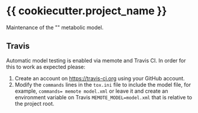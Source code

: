 # {{ cookiecutter.project_name }}

Maintenance of the "" metabolic model.

## Travis

Automatic model testing is enabled via memote and Travis CI. In order for this
to work as expected please:

1. Create an account on https://travis-ci.org using your GitHub account.
2. Modify the `commands` lines in the `tox.ini` file to include the model file,
   for example, `commands= memote model.xml` or leave it and create an environment
   variable on Travis `MEMOTE_MODEL=model.xml` that is relative to the project
   root.
